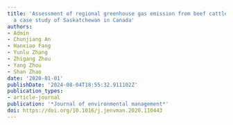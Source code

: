 ```yaml
---
title: 'Assessment of regional greenhouse gas emission from beef cattle production:
  a case study of Saskatchewan in Canada'
authors:
- Admin
- Chunjiang An
- Hanxiao Fang
- Yunlu Zhang
- Zhigang Zhou
- Yang Zhou
- Shan Zhao
date: '2020-01-01'
publishDate: '2024-08-04T18:55:32.911102Z'
publication_types:
- article-journal
publication: '*Journal of environmental management*'
doi: https://doi.org/10.1016/j.jenvman.2020.110443
---
```

